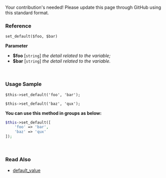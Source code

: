 Your contribution's needed!
Please update this page through GitHub using this standard format.

### Reference
`set_default($foo, $bar)`

**Parameter**
* **$foo** [`string`] *the detail related to the variable;*
* **$bar** [`string`] *the detail related to the variable.*

&nbsp;

### Usage Sample
`$this->set_default('foo', 'bar');`

`$this->set_default('baz', 'qux');`

**You can use this method in groups as below:**
```php
$this->set_default([
    'foo' => 'bar',
    'baz' => 'qux'
]);
```

&nbsp;

### Read Also
* [default_value](./default_value)
